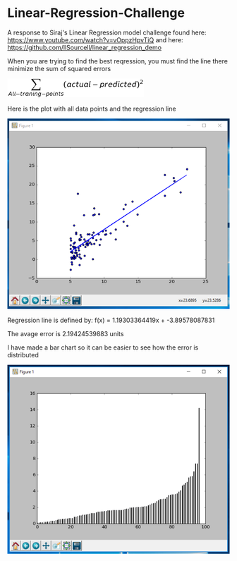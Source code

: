 # Linear-Regression-Challenge
A response to Siraj's Linear Regression model challenge found here: https://www.youtube.com/watch?v=vOppzHpvTiQ and here: https://github.com/llSourcell/linear_regression_demo

When you are trying to find the best reqression, you must find the line there minimize the sum of squared errors

![Math for SSE](https://raw.githubusercontent.com/benjaco/siraj-deeplearning-challenges/master/1_linear_regression/math.png)


Here is the plot with all data points and the regression line

![Plot](https://raw.githubusercontent.com/benjaco/siraj-deeplearning-challenges/master/1_linear_regression/graph.PNG)

Regression line is defined by: f(x) = 1.19303364419x + -3.89578087831



The avage error is 2.19424539883 units

I have made a bar chart so it can be easier to see how the error is distributed

![Chart](https://raw.githubusercontent.com/benjaco/siraj-deeplearning-challenges/master/1_linear_regression/offsets.PNG)
